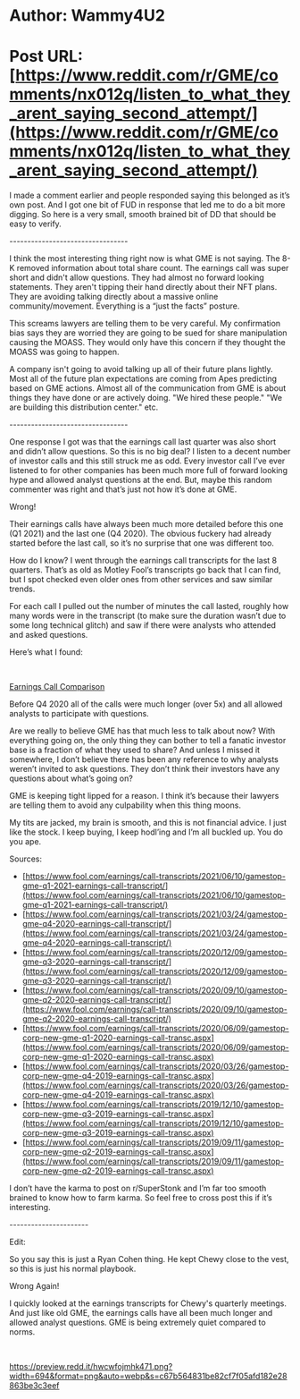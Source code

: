 # Author: Wammy4U2
# Post URL: [https://www.reddit.com/r/GME/comments/nx012q/listen_to_what_they_arent_saying_second_attempt/](https://www.reddit.com/r/GME/comments/nx012q/listen_to_what_they_arent_saying_second_attempt/)


I made a comment earlier and people responded saying this belonged as it’s own post. And I got one bit of FUD in response that led me to do a bit more digging. So here is a very small, smooth brained bit of DD that should be easy to verify.

\---------------------------------

I think the most interesting thing right now is what GME is not saying. The 8-K removed information about total share count. The earnings call was super short and didn't allow questions. They had almost no forward looking statements. They aren't tipping their hand directly about their NFT plans. They are avoiding talking directly about a massive online community/movement. Everything is a “just the facts” posture.

This screams lawyers are telling them to be very careful. My confirmation bias says they are worried they are going to be sued for share manipulation causing the MOASS. They would only have this concern if they thought the MOASS was going to happen.

A company isn't going to avoid talking up all of their future plans lightly. Most all of the future plan expectations are coming from Apes predicting based on GME actions. Almost all of the communication from GME is about things they have done or are actively doing. "We hired these people." "We are building this distribution center." etc.

\---------------------------------

One response I got was that the earnings call last quarter was also short and didn’t allow questions. So this is no big deal? I listen to a decent number of investor calls and this still struck me as odd. Every investor call I’ve ever listened to for other companies has been much more full of forward looking hype and allowed analyst questions at the end. But, maybe this random commenter was right and that’s just not how it’s done at GME.

Wrong!

Their earnings calls have always been much more detailed before this one (Q1 2021) and the last one (Q4 2020). The obvious fuckery had already started before the last call, so it’s no surprise that one was different too.

How do I know? I went through the earnings call transcripts for the last 8 quarters. That’s as old as Motley Fool’s transcripts go back that I can find, but I spot checked even older ones from other services and saw similar trends.

For each call I pulled out the number of minutes the call lasted, roughly how many words were in the transcript (to make sure the duration wasn’t due to some long technical glitch) and saw if there were analysts who attended and asked questions.

Here’s what I found:

&#x200B;

[Earnings Call Comparison](https://preview.redd.it/wgw3nbvjhi471.png?width=346&format=png&auto=webp&s=aafd30c12cc872e8b3adce05a7d1c49d42e8fd22)

Before Q4 2020 all of the calls were much longer (over 5x) and all allowed analysts to participate with questions.

Are we really to believe GME has that much less to talk about now? With everything going on, the only thing they can bother to tell a fanatic investor base is a fraction of what they used to share? And unless I missed it somewhere, I don’t believe there has been any reference to why analysts weren’t invited to ask questions. They don’t think their investors have any questions about what’s going on?

GME is keeping tight lipped for a reason. I think it’s because their lawyers are telling them to avoid any culpability when this thing moons.

My tits are jacked, my brain is smooth, and this is not financial advice. I just like the stock. I keep buying, I keep hodl’ing and I’m all buckled up. You do you ape.

Sources:

* [https://www.fool.com/earnings/call-transcripts/2021/06/10/gamestop-gme-q1-2021-earnings-call-transcript/](https://www.fool.com/earnings/call-transcripts/2021/06/10/gamestop-gme-q1-2021-earnings-call-transcript/)
* [https://www.fool.com/earnings/call-transcripts/2021/03/24/gamestop-gme-q4-2020-earnings-call-transcript/](https://www.fool.com/earnings/call-transcripts/2021/03/24/gamestop-gme-q4-2020-earnings-call-transcript/)
* [https://www.fool.com/earnings/call-transcripts/2020/12/09/gamestop-gme-q3-2020-earnings-call-transcript/](https://www.fool.com/earnings/call-transcripts/2020/12/09/gamestop-gme-q3-2020-earnings-call-transcript/)
* [https://www.fool.com/earnings/call-transcripts/2020/09/10/gamestop-gme-q2-2020-earnings-call-transcript/](https://www.fool.com/earnings/call-transcripts/2020/09/10/gamestop-gme-q2-2020-earnings-call-transcript/)
* [https://www.fool.com/earnings/call-transcripts/2020/06/09/gamestop-corp-new-gme-q1-2020-earnings-call-transc.aspx](https://www.fool.com/earnings/call-transcripts/2020/06/09/gamestop-corp-new-gme-q1-2020-earnings-call-transc.aspx)
* [https://www.fool.com/earnings/call-transcripts/2020/03/26/gamestop-corp-new-gme-q4-2019-earnings-call-transc.aspx](https://www.fool.com/earnings/call-transcripts/2020/03/26/gamestop-corp-new-gme-q4-2019-earnings-call-transc.aspx)
* [https://www.fool.com/earnings/call-transcripts/2019/12/10/gamestop-corp-new-gme-q3-2019-earnings-call-transc.aspx](https://www.fool.com/earnings/call-transcripts/2019/12/10/gamestop-corp-new-gme-q3-2019-earnings-call-transc.aspx)
* [https://www.fool.com/earnings/call-transcripts/2019/09/11/gamestop-corp-new-gme-q2-2019-earnings-call-transc.aspx](https://www.fool.com/earnings/call-transcripts/2019/09/11/gamestop-corp-new-gme-q2-2019-earnings-call-transc.aspx)

I don’t have the karma to post on r/SuperStonk and I’m far too smooth brained to know how to farm karma. So feel free to cross post this if it’s interesting.

\----------------------

Edit:

So you say this is just a Ryan Cohen thing. He kept Chewy close to the vest, so this is just his normal playbook.

Wrong Again!

I quickly looked at the earnings transcripts for Chewy's quarterly meetings. And just like old GME, the earnings calls have all been much longer and allowed analyst questions. GME is being extremely quiet compared to norms.

&#x200B;

https://preview.redd.it/hwcwfojmhk471.png?width=694&format=png&auto=webp&s=c67b564831be82cf7f05afd182e28863be3c3eef

&#x200B;